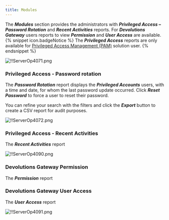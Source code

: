 ```yaml
---
title: Modules
---
```

The ***Modules*** section provides the administrators with ***Privileged Access – Password Rotation*** and ***Recent Activities*** reports. For ***Devolutions Gateway*** users reports to view ***Permission*** and ***User Access*** are available. 
{% snippet icon.badgeNotice %} 
The ***Privileged Access*** reports are only available for [Privileged Access Management (PAM)](/server/privileged-access-management/) solution user. 
{% endsnippet %}
 
![!!ServerOp4071.png](/img/en/server/ServerOp4071.png) 
### Privileged Access - Password rotation 
The ***Password Rotation*** report displays the ***Privileged Accounts*** users, with a time and date, for whom the last password update occurred. Click ***Reset Password*** to force a user to reset their password.  

You can refine your search with the filters and click the ***Export*** button to create a CSV report for audit purposes.  

![!!ServerOp4072.png](/img/en/server/ServerOp4072.png) 
### Privileged Access - Recent Activities 
The ***Recent Activities*** report  

![!!ServerOp4090.png](/img/en/server/ServerOp4090.png) 
### Devolutions Gateway Permission 
The ***Permission*** report  

### Devolutions Gateway User Access 
The ***User Access*** report  

![!!ServerOp4091.png](/img/en/server/ServerOp4091.png) 

